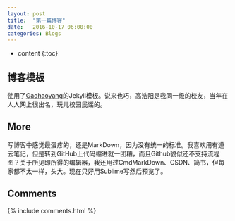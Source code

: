 ```yaml
---
layout: post
title:  "第一篇博客"
date:   2016-10-17 06:00:00
categories: Blogs
---
```


* content
{:toc}

## 博客模板

使用了[Gaohaoyang](https://github.com/Gaohaoyang)的Jekyll模板。说来也巧，高浩阳是我同一级的校友，当年在人人网上很出名，玩儿校园民谣的。

## More

写博客中感觉最蛋疼的，还是MarkDown，因为没有统一的标准。我喜欢用有道云笔记，但是转到GitHub上代码缩进就一团糟，而且Github貌似还不支持流程图？关于所见即所得的编辑器，我还用过CmdMarkDown、CSDN、简书，但每家都不太一样，头大。现在只好用Sublime写然后预览了。

## Comments

{% include comments.html %}
